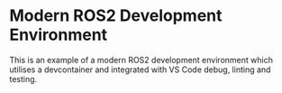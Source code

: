 # Modern ROS2 Development Environment

This is an example of a modern ROS2 development environment which utilises a devcontainer and integrated with VS Code debug, linting and testing.
